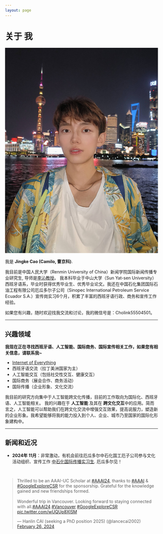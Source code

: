 ```yaml
---
layout: page
---
```


# 关于 我

<img src="https://github.com/Cholink/Cholink.github.io/blob/f804131921e6a9b417dbb3fab391314126b7f722/caojingke.jpg" class="floatpic">

我是 **Jingke Cao (Camilo, 曹京科)**.<br>

我目前是中国人民大学（Renmin University of China）新闻学院国际新闻传播专业研究生, 导师是[李沁教授](http://jcr.ruc.edu.cn/zw/jzyg/js/209f60cd6fda4185b26b205496ac56e5.htm)。 我本科毕业于中山大学（Sun Yat-sen University）西班牙语系，毕业时获得优秀毕业生、优秀毕业论文。我还在中国石化集团国际石油工程有限公司厄瓜多尔子公司（Sinopec International Petroleum Service Ecuador S.A.）宣传岗实习6个月，积累了丰富的西班牙语行政、商务和宣传工作经验。

如果您有兴趣，随时欢迎找我交流和讨论，我的微信号是：Cholink55504501。

---

## 兴趣领域

**我现在正在寻找西班牙语、人工智能、国际商务、国际宣传相关工作，如果您有相关信息，请联系我~**

- [Internet of Everything](https://scholar.google.com/citations?view_op=search_authors&hl=zh-CN&mauthors=label:internet_of_everything)
- 西班牙语交流（拉丁美洲国家为主）
- 人工智能交互（包括社交性交互、健康交互）
- 国际商务（展会合作、商务活动）
- 国际传播（企业形象、文化交流）

我目前的研究方向集中于人工智能跨文化传播，目前的工作取向为国际化、西班牙语、人工智能相关。 我的兴趣在于 **人工智能** 及其在 **跨文化交互**中的应用。简而言之，人工智能可以帮助我们在跨文化交流中增强交互效果，提高说服力，塑造新的企业形象。我希望能够将我的能力投入到个人、企业、城市乃至国家的国际化形象建构中。

---

## 新闻和近况

- **2024年 11月**：非常激动，有机会前往厄瓜多尔中石化国工厄子公司参与文化活动组织、宣传工作 [中石化国际传播实习生](http://www.sinopecgroup.com.cn/). 厄瓜多尔见！

<br>

<blockquote class="twitter-tweet"><p lang="en" dir="ltr">Thrilled to be an AAAI-UC Scholar at <a href="https://twitter.com/hashtag/AAAI24?src=hash&amp;ref_src=twsrc%5Etfw">#AAAI24</a>, thanks to <a href="https://twitter.com/hashtag/AAAI?src=hash&amp;ref_src=twsrc%5Etfw">#AAAI</a> &amp; <a href="https://twitter.com/hashtag/GoogleExploreCSR?src=hash&amp;ref_src=twsrc%5Etfw">#GoogleExploreCSR</a> for the sponsorship. Grateful for the knowledge gained and new friendships formed.<br><br>Wonderful trip in Vancouver. Looking forward to staying connected with all.<a href="https://twitter.com/hashtag/AAAI24?src=hash&amp;ref_src=twsrc%5Etfw">#AAAI24</a> <a href="https://twitter.com/hashtag/Vancouver?src=hash&amp;ref_src=twsrc%5Etfw">#Vancouver</a> <a href="https://twitter.com/hashtag/GoogleExploreCSR?src=hash&amp;ref_src=twsrc%5Etfw">#GoogleExploreCSR</a> <a href="https://t.co/wUQUp8XlSM">pic.twitter.com/wUQUp8XlSM</a></p>&mdash; Hanlin CAI (seeking a PhD position 2025) (@lancecai2002) <a href="https://twitter.com/lancecai2002/status/1762210025173344260?ref_src=twsrc%5Etfw">February 26, 2024</a></blockquote> <script async src="https://platform.twitter.com/widgets.js" charset="utf-8"></script>

